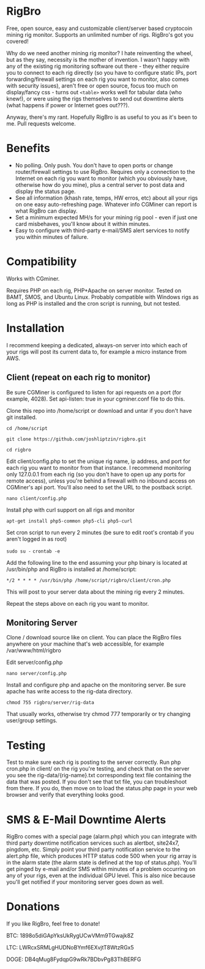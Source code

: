RigBro
======

Free, open source, easy and customizable client/server based cryptocoin mining rig monitor. Supports an unlimited number of rigs. RigBro's got you covered!

Why do we need another mining rig monitor? I hate reinventing the wheel, but as they say, necessity is the mother of invention.
I wasn't happy with any of the existing rig monitoring software out there - they either require you to connect to each rig directly (so you have to configure static IPs, port forwarding/firewall settings on each rig you want to monitor, also comes with security issues),
aren't free or open source, focus too much on display/fancy css - turns out `<table>` works well for tabular data (who knew!), or were using the rigs themselves to send out downtime alerts (what happens if power or Internet goes out???).

Anyway, there's my rant. Hopefully RigBro is as useful to you as it's been to me. Pull requests welcome.

Benefits
======

* No polling. Only push. You don't have to open ports or change router/firewall settings to use RigBro. Requires only a connection to the Internet on each rig you want to monitor (which you obviously have, otherwise how do you mine), plus a central server to post data and display the status page.
* See all information (khash rate, temps, HW erros, etc) about all your rigs on one easy auto-refreshing page. Whatever info CGMiner can report is what RigBro can display.
* Set a minimum expected MH/s for your mining rig pool - even if just one card misbehaves, you'll know about it within minutes.
* Easy to configure with third-party e-mail/SMS alert services to notify you within minutes of failure.


Compatibility
======

Works with CGminer.

Requires PHP on each rig, PHP+Apache on server monitor. Tested on BAMT, SMOS, and Ubuntu Linux. Probably compatible with Windows rigs as long as PHP is installed and the cron script is running, but not tested.

Installation
======

I recommend keeping a dedicated, always-on server into which each of your rigs will post its current data to, for example a micro instance from AWS.

Client (repeat on each rig to monitor)
------
Be sure CGMiner is configured to listen for api requests on a port (for example, 4028). Set api-listen: true in your cgminer.conf file to do this.

Clone this repo into /home/script or download and untar if you don't have git installed.

`cd /home/script`  

`git clone https://github.com/joshliptzin/rigbro.git`  

`cd rigbro`

Edit client/config.php to set the unique rig name, ip address, and port for each rig you want to monitor from that instance. I recommend monitoring only 127.0.0.1 from each rig (so you don't have to open up any ports for remote access), unless you're behind a firewall with no inbound access on CGMiner's api port. You'll also need to set the URL to the postback script.

`nano client/config.php`

Install php with curl support on all rigs and monitor

`apt-get install php5-common php5-cli php5-curl`

Set cron script to run every 2 minutes (be sure to edit root's crontab if you aren't logged in as root)

`sudo su -`
`crontab -e`

Add the following line to the end assuming your php binary is located at /usr/bin/php and RigBro is installed at /home/script:

`*/2 * * * * /usr/bin/php /home/script/rigbro/client/cron.php`

This will post to your server data about the mining rig every 2 minutes. 

Repeat the steps above on each rig you want to monitor.

Monitoring Server
------

Clone / download source like on client. You can place the RigBro files anywhere on your machine that's web accessible, for example /var/www/html/rigbro

Edit server/config.php

`nano server/config.php`

Install and configure php and apache on the monitoring server. Be sure apache has write access to the rig-data directory.

`chmod 755 rigbro/server/rig-data`

That usually works, otherwise try chmod 777 temporarily or try changing user/group settings.

Testing
======
Test to make sure each rig is posting to the server correctly. Run php cron.php in client/ on the rig you're testing, and check that on the server you see the rig-data/{rig-name}.txt corresponding text file containing the data that was posted. If you don't see that txt file, you can troubleshoot from there. If you do, then move on to load the status.php page in your web browser and verify that everything looks good.

SMS & E-Mail Downtime Alerts
======

RigBro comes with a special page (alarm.php) which you can integrate with third party downtime notification services such as alertbot, site24x7, pingdom, etc. Simply point your third party notification service to the alert.php file, which produces HTTP status code 500 when your rig array is in the alarm state (the alarm state is defined at the top of status.php). You'll get pinged by e-mail and/or SMS within minutes of a problem occurring on any of your rigs, even at the individual GPU level. This is also nice because you'll get notified if your monitoring server goes down as well.

Donations
======

If you like RigBro, feel free to donate!

BTC: 1898o5diGApYksUkRygUCwVMm9TGwajk8Z

LTC: LWRcxSRMLgHUDNoBYmf6EXvjtT8WtzRGx5

DOGE: DB4qMug8FydqpG9wRk7BDbvPg83ThBERFG